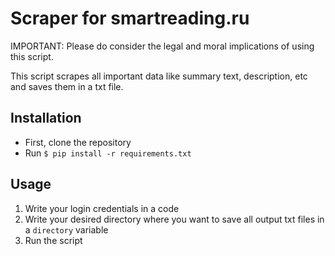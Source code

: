 # Scraper for smartreading.ru
IMPORTANT: Please do consider the legal and moral implications of using this script.

This script scrapes all important data like summary text, description, etc and saves them in a txt file.
## Installation
- First, clone the repository
- Run `$ pip install -r requirements.txt`
## Usage
1. Write your login credentials in a code
2. Write your desired directory where you want to save all output txt files in a `directory` variable
3. Run the script
